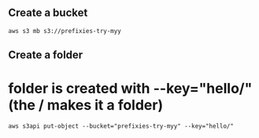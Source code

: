 ## Create a bucket
```shell
aws s3 mb s3://prefixies-try-myy
```

## Create a folder
# folder is created with --key="hello/" (the / makes it a folder)
```shell
aws s3api put-object --bucket="prefixies-try-myy" --key="hello/"
```